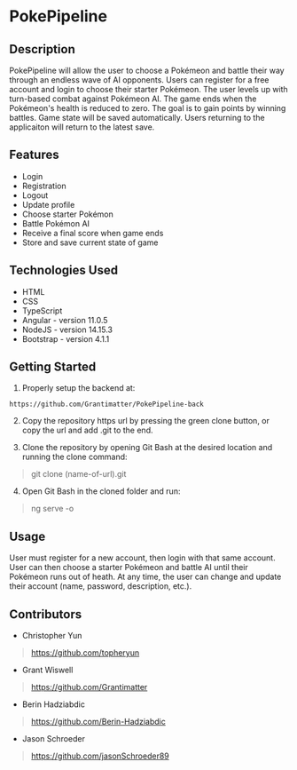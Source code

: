# PokePipeline

## Description

PokePipeline will allow the user to choose a Pokémeon and battle their way through an endless wave of AI opponents. Users can register for a free account and login to choose their starter Pokémeon. The user levels up with turn-based combat against Pokémeon AI. The game ends when the Pokémeon's health is reduced to zero. The goal is to gain points by winning battles. Game state will be saved automatically. Users returning to the applicaiton will return to the latest save.

## Features

* Login
* Registration
* Logout
* Update profile
* Choose starter Pokémon
* Battle Pokémon AI
* Receive a final score when game ends
* Store and save current state of game

## Technologies Used

* HTML
* CSS
* TypeScript
* Angular - version 11.0.5
* NodeJS - version 14.15.3
* Bootstrap - version 4.1.1

## Getting Started

1. Properly setup the backend at:

```https://github.com/Grantimatter/PokePipeline-back```

2. Copy the repository https url by pressing the green clone button, or copy the url and add .git to the end.

3. Clone the repository by opening Git Bash at the desired location and running the clone command:

> git clone (name-of-url).git

4. Open Git Bash in the cloned folder and run:

> ng serve -o

## Usage

User must register for a new account, then login with that same account. User can then choose a starter Pokémeon and battle AI until their Pokémeon runs out of heath. At any time, the user can change and update their account (name, password, description, etc.). 

## Contributors

* Christopher Yun
> https://github.com/topheryun
* Grant Wiswell
> https://github.com/Grantimatter
* Berin Hadziabdic
> https://github.com/Berin-Hadziabdic
* Jason Schroeder
> https://github.com/jasonSchroeder89
